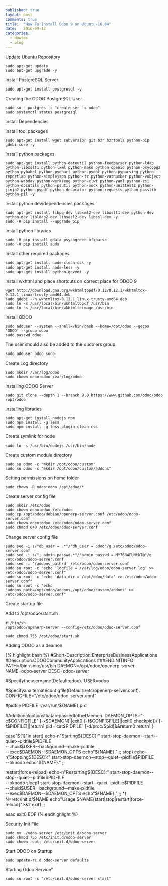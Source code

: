 ```yaml
---
published: true
layout: post
comments: true
title:  "How To Install Odoo 9 on Ubuntu-16.04"
date:   2016-09-12
categories:
  - Howtos
  - blog
---
```

Update Ubuntu Repository

	sudo apt-get update
	sudo apt-get upgrade -y 
 
Install PostgreSQL Server

	sudo apt-get install postgresql -y
 
Creating the ODOO PostgreSQL User

	sudo su - postgres -c "createuser -s odoo"
	sudo systemctl status postgresql
 
Install Dependencies

Install tool packages

	sudo apt-get install wget subversion git bzr bzrtools python-pip gdebi-core -y
 
Install python packages

	sudo apt-get install python-dateutil python-feedparser python-ldap python-libxslt1 python-lxml python-mako python-openid python-psycopg2 python-pybabel python-pychart python-pydot python-pyparsing python-reportlab python-simplejson python-tz python-vatnumber python-vobject python-webdav python-werkzeug python-xlwt python-yaml python-zsi python-docutils python-psutil python-mock python-unittest2 python-jinja2 python-pypdf python-decorator python-requests python-passlib python-pil -y
 
Install python dev/dependencies packages
 
	sudo apt-get install libpq-dev libxml2-dev libxslt1-dev python-dev python-dev libldap2-dev libsasl2-dev libssl-dev -y
	sudo -H pip install --upgrade pip

Install python libraries

	sudo -H pip install gdata psycogreen ofxparse
	sudo -H pip install suds

Install other required packages
 
	sudo apt-get install node-clean-css -y
	sudo apt-get install node-less -y
	sudo apt-get install python-gevent -y

Install wkhtml and place shortcuts on correct place for ODOO 9

	wget http://download.gna.org/wkhtmltopdf/0.12/0.12.1/wkhtmltox-0.12.1_linux-trusty-amd64.deb
	sudo gdebi --n wkhtmltox-0.12.1_linux-trusty-amd64.deb
	sudo ln -s /usr/local/bin/wkhtmltopdf /usr/bin
	sudo ln -s /usr/local/bin/wkhtmltoimage /usr/bin

Install ODOO

	sudo adduser --system --shell=/bin/bash --home=/opt/odoo --gecos 'ODOO' --group odoo
	sudo passwd odoo

The user should also be added to the sudo'ers group.

	sudo adduser odoo sudo 
 
Create Log directory
 
	sudo mkdir /var/log/odoo
	sudo chown odoo:odoo /var/log/odoo

Installing ODOO Server
 
	sudo git clone --depth 1 --branch 9.0 https://www.github.com/odoo/odoo /opt/odoo

Installing libraries
 
	sudo apt-get install nodejs npm
	sudo npm install -g less
	sudo npm install -g less-plugin-clean-css

Create symlink for node

	sudo ln -s /usr/bin/nodejs /usr/bin/node
 
Create custom module directory

	sudo su odoo -c "mkdir /opt/odoo/custom"
	sudo su odoo -c "mkdir /opt/odoo/custom/addons"

Setting permissions on home folder

	sudo chown -R odoo:odoo /opt/odoo/* 
 
Create server config file

	sudo mkdir /etc/odoo
	sudo chown odoo:odoo /etc/odoo
	sudo cp /opt/odoo/debian/openerp-server.conf /etc/odoo/odoo-server.conf
	sudo chown odoo:odoo /etc/odoo/odoo-server.conf
	sudo chmod 640 /etc/odoo/odoo-server.conf
 
Change server config file

	sudo sed -i s/"db_user = .*"/"db_user = odoo"/g /etc/odoo/odoo-server.conf
	sudo sed -i s/"; admin_passwd.*"/"admin_passwd = MY768WFUNtkT@"/g /etc/odoo/odoo-server.conf
	sudo sed -i '/addons_path/d' /etc/odoo/odoo-server.conf
	sudo su root -c "echo 'logfile = /var/log/odoo/odoo-server.log' >> /etc/odoo/odoo-server.conf"
	sudo su root -c "echo 'data_dir = /opt/odoo/data' >> /etc/odoo/odoo-server.conf"
	sudo su root -c "echo 'addons_path=/opt/odoo/addons,/opt/odoo/custom/addons' >> /etc/odoo/odoo-server.conf"
 
Create startup file

Add to /opt/odoo/start.sh

	#!/bin/sh
	/opt/odoo/openerp-server --config=/etc/odoo/odoo-server.conf
 
	sudo chmod 755 /opt/odoo/start.sh

Adding ODOO as a deamon

{% highlight bash %}
#Short-Description:EnterpriseBusinessApplications
#Description:ODOOCommunityApplications
###ENDINITINFO
PATH=/bin:/sbin:/usr/bin
DAEMON=/opt/odoo/openerp-server
NAME=odoo-server
DESC=odoo-server

#Specifytheusername(Default:odoo).
USER=odoo

#Specifyanalternateconfigfile(Default:/etc/openerp-server.conf).
CONFIGFILE="/etc/odoo/odoo-server.conf"

#pidfile
PIDFILE=/var/run/\${NAME}.pid

#AdditionaloptionsthatarepassedtotheDaemon.
DAEMON_OPTS="-c\$CONFIGFILE"
[-x\$DAEMON]||exit0
[-f\$CONFIGFILE]||exit0
checkpid(){
[-f\$PIDFILE]||return1
pid=\`cat\$PIDFILE\`
[-d/proc/\$pid]&&return0
return1
}

case"\${1}"in
start)
echo-n"Starting\${DESC}:"
start-stop-daemon--start--quiet--pidfile\$PIDFILE\
--chuid\$USER--background--make-pidfile\
--exec\$DAEMON--\$DAEMON_OPTS
echo"\${NAME}."
;;
stop)
echo-n"Stopping\${DESC}:"
start-stop-daemon--stop--quiet--pidfile\$PIDFILE\
--oknodo
echo"\${NAME}."
;;

restart|force-reload)
echo-n"Restarting\${DESC}:"
start-stop-daemon--stop--quiet--pidfile\$PIDFILE\
--oknodo
sleep1
start-stop-daemon--start--quiet--pidfile\$PIDFILE\
--chuid\$USER--background--make-pidfile\
--exec\$DAEMON--\$DAEMON_OPTS
echo"\${NAME}."
;;
*)
N=/etc/init.d/\$NAME
echo"Usage:\$NAME{start|stop|restart|force-reload}">&2
exit1
;;

esac
exit0
EOF
{% endhighlight %}

Security Init File

	sudo mv ~/odoo-server /etc/init.d/odoo-server
	sudo chmod 755 /etc/init.d/odoo-server
	sudo chown root: /etc/init.d/odoo-server

Start ODOO on Startup

	sudo update-rc.d odoo-server defaults

Starting Odoo Service"

	sudo su root -c "/etc/init.d/odoo-server start"
